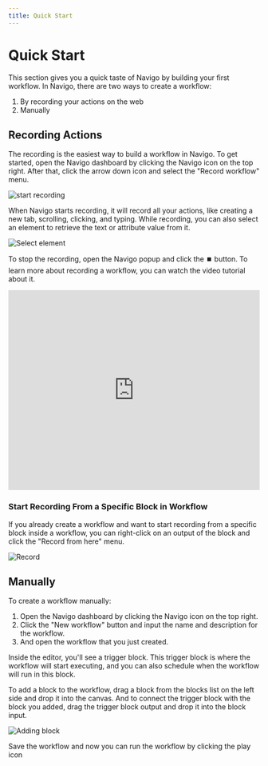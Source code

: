 ```yaml
---
title: Quick Start
---
```


# Quick Start
This section gives you a quick taste of Navigo by building your first workflow. In Navigo, there are two ways to create a workflow:
1. By recording your actions on the web
2. Manually

## Recording Actions

The recording is the easiest way to build a workflow in Navigo. To get started, open the Navigo dashboard by clicking the Navigo icon on the top right. After that, click the arrow down icon <v-remixicon name="riArrowLeftSLine" rotate="-90" /> and select the "Record workflow" menu.

![start recording](https://s3.ap-southeast-1.amazonaws.com/automa-pub/i/2024/11/29/ztyhv-eg.png)

When Navigo starts recording, it will record all your actions, like creating a new tab, scrolling, clicking, and typing.
While recording, you can also select an element to retrieve the text or attribute value from it.

![Select element](https://s3.ap-southeast-1.amazonaws.com/automa-pub/i/2024/11/29/ztyhu-qm.png)

To stop the recording, open the Navigo popup and click the ⏹️ button. To learn more about recording a workflow, you can watch the video tutorial about it.

<iframe width="100%" height="400" src="https://www.youtube.com/embed/NmRCgLtsPnY" title="YouTube video player" frameborder="0" allow="accelerometer; autoplay; clipboard-write; encrypted-media; gyroscope; picture-in-picture" allowfullscreen></iframe>

### Start Recording From a Specific Block in Workflow
If you already create a workflow and want to start recording from a specific block inside a workflow, you can right-click on an output of the block and click the "Record from here" menu.

![Record](https://s3.ap-southeast-1.amazonaws.com/automa-pub/i/2024/12/03/zzlqq-rx.gif) 

## Manually

To create a workflow manually:
1. Open the Navigo dashboard by clicking the Navigo icon on the top right.
2. Click the "New workflow" button and input the name and description for the workflow.
3. And open the workflow that you just created.

Inside the editor, you'll see a trigger block. This trigger block is where the workflow will start executing, and you can also schedule when the workflow will run in this block.

To add a block to the workflow, drag a block from the blocks list on the left side and drop it into the canvas. And to connect the trigger block with the block you added, drag the trigger block output and drop it into the block input. 

![Adding block](https://s3.ap-southeast-1.amazonaws.com/automa-pub/i/2024/12/03/zzlqp-a3.gif)

Save the workflow and now you can run the workflow by clicking the play icon <v-remixicon name="riPlayLine" />
